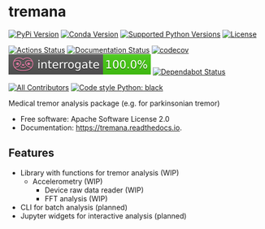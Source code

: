 # tremana

[![PyPi Version](https://img.shields.io/pypi/v/tremana.svg)](https://pypi.org/project/tremana/)
[![Conda Version](https://img.shields.io/conda/vn/conda-forge/tremana.svg)](https://anaconda.org/conda-forge/tremana)
[![Supported Python Versions](https://img.shields.io/pypi/pyversions/tremana.svg)](https://pypi.org/project/tremana/)
[![License](https://img.shields.io/badge/License-Apache%202.0-blue.svg)](https://opensource.org/licenses/Apache-2.0)

[![Actions Status](https://github.com/s-weigand/tremana/workflows/Tests/badge.svg)](https://github.com/s-weigand/tremana/actions)
[![Documentation Status](https://readthedocs.org/projects/tremana/badge/?version=latest)](https://tremana.readthedocs.io/en/latest/?badge=latest)
[![codecov](https://codecov.io/gh/s-weigand/tremana/branch/main/graph/badge.svg)](https://codecov.io/gh/s-weigand/tremana)
[![Documentation Coverage](https://raw.githubusercontent.com/s-weigand/tremana/main/docs/_static/interrogate_badge.svg)](https://github.com/s-weigand/tremana)
[![Dependabot Status](https://api.dependabot.com/badges/status?host=github&repo=s-weigand/tremana)](https://dependabot.com)

[![All Contributors](https://img.shields.io/github/all-contributors/s-weigand/tremana)](#contributors)
[![Code style Python: black](https://img.shields.io/badge/code%20style-black-000000.svg)](https://github.com/psf/black)

Medical tremor analysis package (e.g. for parkinsonian tremor)

- Free software: Apache Software License 2.0
- Documentation: https://tremana.readthedocs.io.

## Features

- Library with functions for tremor analysis (WIP)
  - Accelerometry (WIP)
    - Device raw data reader (WIP)
    - FFT analysis (WIP)
- CLI for batch analysis (planned)
- Jupyter widgets for interactive analysis (planned)
